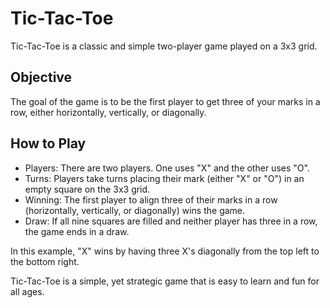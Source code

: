 # Tic-Tac-Toe
Tic-Tac-Toe is a classic and simple two-player game played on a 3x3 grid. 

<h2> Objective </h2>
<p>The goal of the game is to be the first player to get three of your marks in a row, either horizontally, vertically, or diagonally.</p>

<h2>How to Play</h2>
<ul>
 <li>Players: There are two players. One uses "X" and the other uses "O".</li>
 <li>Turns: Players take turns placing their mark (either "X" or "O") in an empty square on the 3x3 grid.</li>
 <li>Winning: The first player to align three of their marks in a row (horizontally, vertically, or diagonally) wins the game.</li>
 <li>Draw: If all nine squares are filled and neither player has three in a row, the game ends in a draw.</li>
</ul>
<p>In this example, "X" wins by having three X's diagonally from the top left to the bottom right.</p>   
<p>Tic-Tac-Toe is a simple, yet strategic game that is easy to learn and fun for all ages.</p>   
